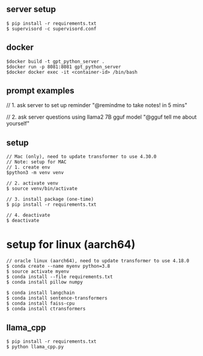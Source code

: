 ## server setup
```
$ pip install -r requirements.txt
$ supervisord -c supervisord.conf
```

## docker
```
$docker build -t gpt_python_server .
$docker run -p 8081:8081 gpt_python_server
$docker docker exec -it <container-id> /bin/bash
```



## prompt examples

// 1. ask server to set up reminder
"@remindme to take notes! in 5 mins"

// 2. ask server questions using llama2 7B gguf model
"@gguf tell me about yourself"


## setup
```
// Mac (only), need to update transformer to use 4.30.0
// Note: setup for MAC
// 1. create env
$python3 -m venv venv

// 2. activate venv
$ source venv/bin/activate

// 3. install package (one-time)
$ pip install -r requirements.txt

// 4. deactivate
$ deactivate
```


# setup for linux (aarch64)
```
// oracle linux (aarch64), need to update transformer to use 4.18.0
$ conda create --name myenv python=3.8
$ source activate myenv
$ conda install --file requirements.txt
$ conda install pillow numpy

$ conda install langchain
$ conda install sentence-transformers
$ conda install faiss-cpu
$ conda install ctransformers
```

## llama_cpp
```
$ pip install -r requirements.txt
$ python llama_cpp.py
```